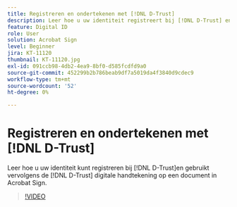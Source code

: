 ```yaml
---
title: Registreren en ondertekenen met [!DNL D-Trust]
description: Leer hoe u uw identiteit registreert bij [!DNL D-Trust] en vervolgens de digitale handtekening [!DNL D-Trust] gebruikt voor een document in Acrobat Sign
feature: Digital ID
role: User
solution: Acrobat Sign
level: Beginner
jira: KT-11120
thumbnail: KT-11120.jpg
exl-id: 091ccb98-4db2-4ea9-8bf0-d585fcdfd9a0
source-git-commit: 452299b2b786beab9df7a5019da4f3840d9cdec9
workflow-type: tm+mt
source-wordcount: '52'
ht-degree: 0%

---
```


# Registreren en ondertekenen met [!DNL D-Trust]

Leer hoe u uw identiteit kunt registreren bij [!DNL D-Trust]en gebruikt vervolgens de [!DNL D-Trust] digitale handtekening op een document in Acrobat Sign.

>[!VIDEO](https://video.tv.adobe.com/v/3410193?quality=12&learn=on&hidetitle=true)
